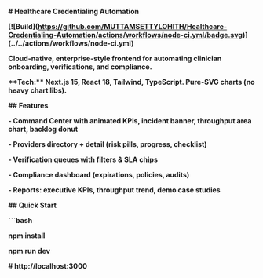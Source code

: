 **# Healthcare Credentialing Automation**



**\[!\[Build](https://github.com/MUTTAMSETTYLOHITH/Healthcare-Credentialing-Automation/actions/workflows/node-ci.yml/badge.svg)](../../actions/workflows/node-ci.yml)**



**Cloud-native, enterprise-style frontend for automating clinician onboarding, verifications, and compliance.**  

**\*\*Tech:\*\* Next.js 15, React 18, Tailwind, TypeScript. Pure-SVG charts (no heavy chart libs).**



**## Features**

**- Command Center with animated KPIs, incident banner, throughput area chart, backlog donut**

**- Providers directory + detail (risk pills, progress, checklist)**

**- Verification queues with filters \& SLA chips**

**- Compliance dashboard (expirations, policies, audits)**

**- Reports: executive KPIs, throughput trend, demo case studies**



**## Quick Start**

**```bash**

**npm install**

**npm run dev**

**# http://localhost:3000**



